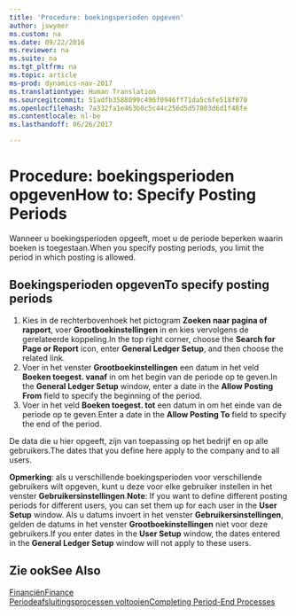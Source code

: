 ```yaml
---
title: 'Procedure: boekingsperioden opgeven'
author: jswymer
ms.custom: na
ms.date: 09/22/2016
ms.reviewer: na
ms.suite: na
ms.tgt_pltfrm: na
ms.topic: article
ms-prod: dynamics-nav-2017
ms.translationtype: Human Translation
ms.sourcegitcommit: 51adfb3588099c496f0946ff71da5c6fe518f070
ms.openlocfilehash: 7a332fa1e463b0c5c44c256d5d57803d6d1f48fe
ms.contentlocale: nl-be
ms.lasthandoff: 06/26/2017

---
```


# <a name="how-to-specify-posting-periods"></a><span data-ttu-id="d3a27-102">Procedure: boekingsperioden opgeven</span><span class="sxs-lookup"><span data-stu-id="d3a27-102">How to: Specify Posting Periods</span></span>
<span data-ttu-id="d3a27-103">Wanneer u boekingsperioden opgeeft, moet u de periode beperken waarin boeken is toegestaan.</span><span class="sxs-lookup"><span data-stu-id="d3a27-103">When you specify posting periods, you limit the period in which posting is allowed.</span></span>

## <a name="to-specify-posting-periods"></a><span data-ttu-id="d3a27-104">Boekingsperioden opgeven</span><span class="sxs-lookup"><span data-stu-id="d3a27-104">To specify posting periods</span></span>
1. <span data-ttu-id="d3a27-105">Kies in de rechterbovenhoek het pictogram **Zoeken naar pagina of rapport**, voer **Grootboekinstellingen** in en kies vervolgens de gerelateerde koppeling.</span><span class="sxs-lookup"><span data-stu-id="d3a27-105">In the top right corner, choose the **Search for Page or Report** icon, enter **General Ledger Setup**, and then choose the related link.</span></span>
2. <span data-ttu-id="d3a27-106">Voer in het venster **Grootboekinstellingen** een datum in het veld **Boeken toegest. vanaf** in om het begin van de periode op te geven.</span><span class="sxs-lookup"><span data-stu-id="d3a27-106">In the **General Ledger Setup** window, enter a date in the **Allow Posting From** field to specify the beginning of the period.</span></span>
3. <span data-ttu-id="d3a27-107">Voer in het veld **Boeken toegest. tot** een datum in om het einde van de periode op te geven.</span><span class="sxs-lookup"><span data-stu-id="d3a27-107">Enter a date in the **Allow Posting To** field to specify the end of the period.</span></span>

<span data-ttu-id="d3a27-108">De data die u hier opgeeft, zijn van toepassing op het bedrijf en op alle gebruikers.</span><span class="sxs-lookup"><span data-stu-id="d3a27-108">The dates that you define here apply to the company and to all users.</span></span>

<span data-ttu-id="d3a27-109">**Opmerking**: als u verschillende boekingsperioden voor verschillende gebruikers wilt opgeven, kunt u deze voor elke gebruiker instellen in het venster **Gebruikersinstellingen**.</span><span class="sxs-lookup"><span data-stu-id="d3a27-109">**Note**: If you want to define different posting periods for different users, you can set them up for each user in the **User Setup** window.</span></span> <span data-ttu-id="d3a27-110">Als u datums invoert in het venster **Gebruikersinstellingen**, gelden de datums in het venster **Grootboekinstellingen** niet voor deze gebruikers.</span><span class="sxs-lookup"><span data-stu-id="d3a27-110">If you enter dates in the **User Setup** window, the dates entered in the **General Ledger Setup** window will not apply to these users.</span></span>


## <a name="see-also"></a><span data-ttu-id="d3a27-111">Zie ook</span><span class="sxs-lookup"><span data-stu-id="d3a27-111">See Also</span></span>
[<span data-ttu-id="d3a27-112">Financiën</span><span class="sxs-lookup"><span data-stu-id="d3a27-112">Finance</span></span>](finance-setup.md)  
[<span data-ttu-id="d3a27-113">Periodeafsluitingsprocessen voltooien</span><span class="sxs-lookup"><span data-stu-id="d3a27-113">Completing Period-End Processes</span></span>](year-how-complete-period-end-processes.md)

